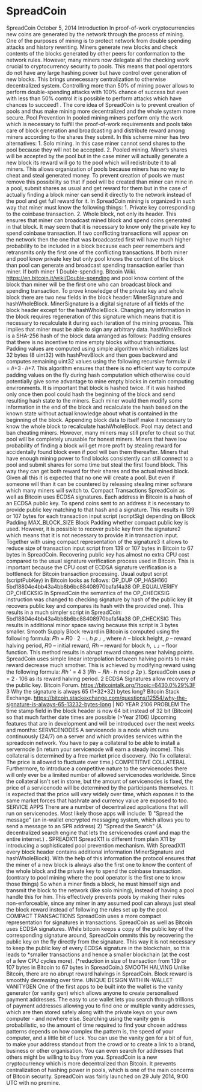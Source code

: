 # SpreadCoin
SpreadCoin October 5, 2014 Introduction In proof-of-work cryptocurrencies new coins are generated by the network through the process of mining. One of the purposes of mining is to protect network from double spending attacks and history rewriting. Miners generate new blocks and check contents of the blocks generated by other peers for conformation to the network rules. However, many miners now delegate all the checking work crucial to cryptocurrency security to pools. This means that pool operators do not have any large hashing power but have control over generation of new blocks. This brings unnecessary centralization to otherwise decentralized system. Controlling more than 50% of mining power allows to perform double-spending attacks with 100% chance of success but even with less than 50% control it is possible to perform attacks which have chances to succeed1 . The core idea of SpreadCoin is to prevent creation of pools and thus make mining more decentralized and the whole system more secure. Pool Prevention In pooled mining miners perform only the work which is necessary to fulfill the proof-of-work requirements and pools take care of block generation and broadcasting and distribute reward among miners according to the shares they submit. In this scheme miner has two alternatives: 1. Solo mining. In this case miner cannot send shares to the pool because they will not be accepted. 2. Pooled mining. Miner’s shares will be accepted by the pool but in the case miner will actually generate a new block its reward will go to the pool which will redistribute it to all miners. This allows organization of pools because miners has no way to cheat and steal generated money. To prevent creation of pools we must remove this possibility so that if pool will be created than miner can mine in a pool, submit shares as usual and get reward for them but in the case of actually finding a block miner can send it directly to the network instead of the pool and get full reward for it. In SpreadCoin mining is organized in such way that miner must know the following things: 1. Private key corresponding to the coinbase transaction. 2. Whole block, not only its header. This ensures that miner can broadcast mined block and spend coins generated in that block. It may seem that it is necessary to know only the private key to spend coinbase transaction. If two conflicting transactions will appear on the network then the one that was broadcasted first will have much higher probability to be included in a block because each peer remembers and retransmits only the first one of the conflicting transactions. If both miner and pool know private key but only pool knows the content of the block than pool can generate and broadcast spending transaction earlier than miner. If both miner  1 Double-spending. Bitcoin Wiki. https://en.bitcoin.it/wiki/Double-spending and pool know content of the block than miner will be the first one who can broadcast block and spending transaction. To prove knowledge of the private key and whole block there are two new fields in the block header: MinerSignature and hashWholeBlock. MinerSignature is a digital signature of all fields of the block header except for the hashWholeBlock. Changing any information in the block requires regeneration of this signature which means that it is necessary to recalculate it during each iteration of the mining process. This implies that miner must be able to sign any arbitrary data. hashWholeBlock is a SHA-256 hash of the block data arranged as follows: Padding ensures that there is no incentive to mine empty blocks without transactions. Padding values are computed using simple algorithm which initializes last 32 bytes (8 uint32) with hashPrevBlock and then goes backward and computes remaining uint32 values using the following recursive formula: 𝐼𝑖 = 𝐼𝑖+3 ∙ 𝐼𝑖+7. This algorithm ensures that there is no efficient way to compute padding values on the fly during hash computation which otherwise could potentially give some advantage to mine empty blocks in certain computing environments. It is important that block is hashed twice. If it was hashed only once then pool could hash the beginning of the block and send resulting hash state to the miners. Each miner would then modify some information in the end of the block and recalculate the hash based on the known state without actual knowledge about what is contained in the beginning of the block. Appending block data to itself make it necessary to know the whole block to recalculate hashWholeBlock. Pool may detect and ban cheating miners. However, many miners may still prefer to cheat so that pool will be completely unusable for honest miners. Miners that have low probability of finding a block will get more profit by stealing reward for accidentally found block even if pool will ban them thereafter. Miners that have enough mining power to find blocks consistently can still connect to a pool and submit shares for some time but steal the first found block. This way they can get both reward for their shares and the actual mined block. Given all this it is expected that no one will create a pool. But even if someone will than it can be countered by releasing stealing miner software which many miners will switch to. Compact Transactions SpreadCoin as well as Bitcoin uses ECDSA signatures. Each address in Bitcoin is a hash of an ECDSA public key. To spend coins sent to an address it is necessary to provide public key matching to that hash and a signature. This results in 139 or 107 bytes for each transaction input script (scriptSig) depending on Block Padding MAX_BLOCK_SIZE Block Padding whether compact public key is used. However, it is possible to recover public key from the signature2 which means that it is not necessary to provide it in transaction input. Together with using compact representation of the signature3 it allows to reduce size of transaction input script from 139 or 107 bytes in Bitcoin to 67 bytes in SpreadCoin. Recovering public key has almost no extra CPU cost compared to the usual signature verification process used in Bitcoin. This is important because the CPU cost of ECDSA signature verification is a bottleneck for Bitcoin transaction processing. Usual output script (scriptPubKey) in Bitcoin looks as follows: OP_DUP OP_HASH160 5bd18804e4bb43a4bb8b6bc88408970bafaf4a38 OP_EQUALVERIFY OP_CHECKSIG In SpreadCoin the semantics of the OP_CHECKSIG instruction was changed to checking signature by hash of the public key (it recovers public key and compares its hash with the provided one). This results in a much simpler script in SpreadCoin: 5bd18804e4bb43a4bb8b6bc88408970bafaf4a38 OP_CHECKSIG This results in additional minor space saving because this script is 3 bytes smaller. Smooth Supply Block reward in Bitcoin is computed using the following formula: 𝑅ℎ = 𝑅0 ∙ 2 −⌊ ℎ 𝑝 ⌋ , where ℎ – block height, 𝑝 – reward halving period, 𝑅0 – initial reward, 𝑅ℎ – reward for block ℎ, ⌊ ⌋ – floor function. This method results in abrupt reward changes near halving points. SpreadCoin uses simple linear interpolation between halving points to make reward decrease much smother. This is achieved by modifying reward using the following formula: 𝑅ℎ ′ = 4 3 (𝑅ℎ − 𝑅ℎ ∙ ℎ mod 𝑝 2𝑝 ). SpreadCoin uses 𝑝 = 2 ∙ 106 as its reward halving period.  2 ECDSA Signatures allow recovery of the public key. Bitcoin Forum. https://bitcointalk.org/?topic=6430.0%29%3F 3 Why the signature is always 65 (1+32+32) bytes long? Bitcoin Stack Exchange. https://bitcoin.stackexchange.com/questions/12554/why-the-signature-is-always-65-13232-bytes-long | NO YEAR 2106 PROBLEM The time stamp field in the block header is now 64 bit instead of 32 bit (Bitcoin) so that much farther date times are possible (>Year 2106) Upcoming features that are in development and will be introduced over the next weeks and months: SERVICENODES A servicenode is a node which runs continuously (24/7) on a server and which provides services within the spreadcoin network.  You have to pay a collateral to be able to install a servernode (in return your servicenode will earn a steady income).   This collateral is determined by a free market price discovery.  (No fix collateral. The price is allowed to fluctuate over time.) COMPETITIVE COLLATERAL Furthermore, to introduce a competitive nature to the servicenodes there will only ever be a limited number of allowed servicenodes worldwide.  Since the collateral isn't set in stone, but the amount of servicenodes is fixed, the price of a servicenode will be determined by the participants themselves.  It is expected that the price will vary widely over time, which exposes it to the same market forces that hashrate and currency value are exposed to too. SERVICE APPS There are a number of decentralized applications that will run on servicenodes.  Most likely those apps will include:  1) "Spread the message" (an in-wallet encrypted messaging system, which allows you to send a message to an SPR address)  2) "Spread the Search" (A decentralized search engine that lets the servicenodes crawl and map the entire internet.)  . SPREADX11 SpreadX11 is different from plain X11 by introducing a sophisticated pool prevention mechanism.  With SpreadX11 every block header contains additional information (MinerSignature and hashWholeBlock). With the help of this information the protocol ensures that the miner of a new block is always also the first one to know the content of the whole block and the private key to spend the coinbase transaction. (contrary to pool mining where the pool operator is the first one to know those things)  So when a miner finds a block, he must himself sign and transmit the block to the network (like solo mining), instead of having a pool handle this for him.  This effectively prevents pools by making their rules non-enforceable, since any miner in any assumed pool can always just steal the block reward instead of following the rules set up by the pool. COMPACT TRANSACTIONS SpreadCoin uses a more compact representation for signatures in transactions.  SpreadCoin as well as Bitcoin uses ECDSA signatures. While bitcoin keeps a copy of the public key of the corresponding signature around, SpreadCoin ommits this by recovering the public key on the fly directly from the signature.  This way it is not necessary to keep the public key of every ECDSA signature in the blockchain, so this leads to *smaller transactions and hence a smaller blockchain (at the cost of a few CPU cycles more).  (*reduction in size of transaction from 139 or 107 bytes in Bitcoin to 67 bytes in SpreadCoin.) SMOOTH HALVING Unlike Bitcoin, there are no abrupt reward halvings in SpreadCoin. Block reward is smoothly decreasing over time. UNIQUE DESIGN WITH IN-WALLET VANITYGEN One of the first apps to be built into the wallet is the vanity generator (or vanity gen) which allows anyone to create personalised payment addresses.  The easy to use wallet lets you search through trillions of payment addresses allowing you to find one or multiple vanity addresses, which are then stored safely along with the private keys on your own computer - and nowhere else.  Searching using the vanity gen is probabilistic, so the amount of time required to find your chosen address patterns depends on how complex the pattern is, the speed of your computer, and a little bit of luck.  You can use the vanity gen for a bit of fun, to make your address standout from the crowd or to create a link to a brand, business or other organisation. You can even search for addresses that others might be willing to buy from you. SpreadCoin is a new cryptocurrency which is more decentralized than Bitcoin. It prevents centralization of hashing power in pools, which is one of the main concerns of Bitcoin security. SpreadCoin was fairly launched on 29 July 2014, 9:00 UTC with no premine. 
